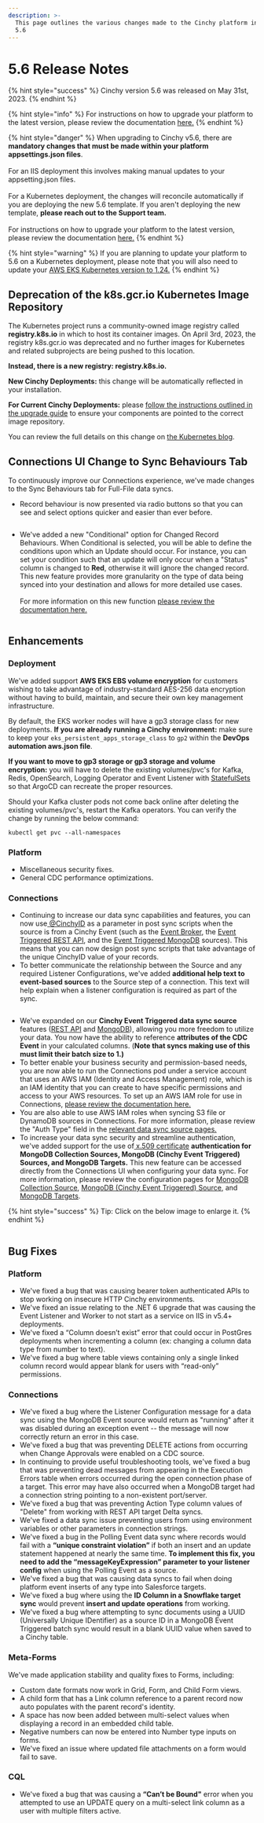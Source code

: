 ```yaml
---
description: >-
  This page outlines the various changes made to the Cinchy platform in version
  5.6
---
```


# 5.6 Release Notes

{% hint style="success" %}
Cinchy version 5.6 was released on May 31st, 2023.
{% endhint %}

{% hint style="info" %}
For instructions on how to upgrade your platform to the latest version, please review the documentation [here.](../../upgrade-guide/upgrade-guides/)
{% endhint %}

{% hint style="danger" %}
When upgrading to Cinchy v5.6, there are **mandatory changes that must be made within your platform appsettings.json files**.\
\
For an IIS deployment this involves making manual updates to your appsetting.json files.\
\
For a Kubernetes deployment, the changes will reconcile automatically if you are deploying the new 5.6 template. If you aren't deploying the new template, **please reach out to the Support team.**\
\
For instructions on how to upgrade your platform to the latest version, please review the documentation [here.](https://platform.docs.cinchy.com/upgrade-guide/upgrade-guides/upgrading-cinchy-versions)
{% endhint %}

{% hint style="warning" %}
If you are planning to update your platform to 5.6 on a Kubernetes deployment, please note that you will also need to update your [AWS EKS Kubernetes version to 1.24.](../../upgrade-guide/upgrade-guides/upgrades/kubernetes-upgrades/upgrading-aws-eks-kubernetes-version.md)
{% endhint %}

## Deprecation of the k8s.gcr.io Kubernetes Image Repository

The Kubernetes project runs a community-owned image registry called **registry.k8s.io** in which to host its container images. On April 3rd, 2023, the registry k8s.gcr.io was deprecated and no further images for Kubernetes and related subprojects are being pushed to this location.

**Instead, there is a new registry: registry.k8s.io.**

**New Cinchy Deployments:** this change will be automatically reflected in your installation.

**For Current Cinchy Deployments:** please [follow the instructions outlined in the upgrade guide](../../upgrade-guide/upgrade-guides/upgrades/kubernetes-upgrades/updating-the-kubernetes-image-registry.md) to ensure your components are pointed to the correct image repository.

You can review the full details on this change on [the Kubernetes blog](https://kubernetes.io/blog/2023/02/06/k8s-gcr-io-freeze-announcement/).

## Connections UI Change to Sync Behaviours Tab

To continuously improve our Connections experience, we've made changes to the Sync Behaviours tab for Full-File data syncs.

- Record behaviour is now presented via radio buttons so that you can see and select options quicker and easier than ever before.

<figure><img src="../../.gitbook/assets/image (345).png" alt=""><figcaption></figcaption></figure>

- We've added a new "Conditional" option for Changed Record Behaviours. When Conditional is selected, you will be able to define the conditions upon which an Update should occur. For instance, you can set your condition such that an update will only occur when a "Status" column is changed to **Red**, otherwise it will ignore the changed record. This new feature provides more granularity on the type of data being synced into your destination and allows for more detailed use cases.\
  \
  For more information on this new function [please review the documentation here.](../../data-syncs/building-data-syncs/sync-actions.md#full-file-sync-conditional-changed-record-behaviour)

<figure><img src="../../.gitbook/assets/image (454).png" alt=""><figcaption></figcaption></figure>

## Enhancements

### Deployment

We've added support **AWS EKS EBS volume encryption** for customers wishing to take advantage of industry-standard AES-256 data encryption without having to build, maintain, and secure their own key management infrastructure.

By default, the EKS worker nodes will have a gp3 storage class for new deployments. **If you are already running a Cinchy environment:** make sure to keep your `eks_persistent_apps_storage_class` to `gp2` within the **DevOps automation aws.json file**.

**If you want to move to gp3 storage or gp3 storage and volume encryption:** you will have to delete the existing volumes/pvc's for Kafka, Redis, OpenSearch, Logging Operator and Event Listener with [StatefulSets](https://kubernetes.io/docs/concepts/workloads/controllers/statefulset/) so that ArgoCD can recreate the proper resources.

Should your Kafka cluster pods not come back online after deleting the existing volumes/pvc's, restart the Kafka operators. You can verify the change by running the below command:

```
kubectl get pvc --all-namespaces
```

### Platform

- Miscellaneous security fixes.
- General CDC performance optimizations.

### Connections

- Continuing to increase our data sync capabilities and features, you can now use[ @CinchyID](https://platform.docs.cinchy.com/guides-for-using-cinchy/builder-guides/creating-tables/columns#1.1-cinchy-id) as a parameter in post sync scripts when the source is from a Cinchy Event (such as the [Event Broker](../../data-syncs/supported-data-sync-sources/cinchy-event-broker-cdc/), the [Event Triggered REST API](../../data-syncs/supported-data-sync-sources/rest-api-cinchy-event-triggered.md), and the [Event Triggered MongoDB](../../data-syncs/supported-data-sync-sources/mongodb-collection-cinchy-event-triggered.md) sources). This means that you can now design post sync scripts that take advantage of the unique CinchyID value of your records.
- To better communicate the relationship between the Source and any required Listener Configurations, we've added **additional help text to event-based sources** to the Source step of a connection. This text will help explain when a listener configuration is required as part of the sync.

<figure><img src="../../.gitbook/assets/image (103).png" alt=""><figcaption></figcaption></figure>

- We've expanded on our **Cinchy Event Triggered data sync source** features ([REST API](../../data-syncs/supported-data-sync-sources/rest-api-cinchy-event-triggered.md) and [MongoDB](../../data-syncs/supported-data-sync-sources/mongodb-collection-cinchy-event-triggered.md)), allowing you more freedom to utilize your data. You now have the ability to reference **attributes of the CDC Event** in your calculated columns. (**Note that syncs making use of this must limit their batch size to 1.)**
- To better enable your business security and permission-based needs, you are now able to run the Connections pod under a service account that uses an AWS IAM (Identity and Access Management) role, which is an IAM identity that you can create to have specific permissions and access to your AWS resources. To set up an AWS IAM role for use in Connections, [please review the documentation here.](../../deployment-guide/deployment-installation-guides/kubernetes-deployment-installation/configuring-aws-iam-for-connections.md)
- You are also able to use AWS IAM roles when syncing S3 file or DynamoDB sources in Connections. For more information, please review the "Auth Type" field in the [relevant data sync source pages.](../../data-syncs/supported-data-sync-sources/)
- To increase your data sync security and streamline authentication, we've added support for the use of[ x.509 certificate](https://sectigo.com/resource-library/what-is-x509-certificate) **authentication for MongoDB Collection Sources, MongoDB (Cinchy Event Triggered) Sources, and MongoDB Targets.** This new feature can be accessed directly from the Connections UI when configuring your data sync. For more information, please review the configuration pages for [MongoDB Collection Source](../../data-syncs/supported-data-sync-sources/mongodb-collection/), [MongoDB (Cinchy Event Triggered) Source](../../data-syncs/supported-data-sync-sources/mongodb-collection-cinchy-event-triggered.md), and [MongoDB Targets](../../data-syncs/supported-data-sync-destinations/mongodb-collection.md).

{% hint style="success" %}
Tip: Click on the below image to enlarge it.
{% endhint %}

<figure><img src="../../.gitbook/assets/image (350).png" alt=""><figcaption></figcaption></figure>

## Bug Fixes

### Platform

- We've fixed a bug that was causing bearer token authenticated APIs to stop working on insecure HTTP Cinchy environments.
- We've fixed an issue relating to the .NET 6 upgrade that was causing the Event Listener and Worker to not start as a service on IIS in v5.4+ deployments.
- We've fixed a “Column doesn’t exist” error that could occur in PostGres deployments when incrementing a column (ex: changing a column data type from number to text).
- We've fixed a bug where table views containing only a single linked column record would appear blank for users with “read-only” permissions.

### Connections

- We've fixed a bug where the Listener Configuration message for a data sync using the MongoDB Event source would return as "running" after it was disabled during an exception event -- the message will now correctly return an error in this case.
- We've fixed a bug that was preventing DELETE actions from occurring when Change Approvals were enabled on a CDC source.
- In continuing to provide useful troubleshooting tools, we've fixed a bug that was preventing dead messages from appearing in the Execution Errors table when errors occurred during the open connection phase of a target. This error may have also occurred when a MongoDB target had a connection string pointing to a non-existent port/server.
- We've fixed a bug that was preventing Action Type column values of "Delete" from working with REST API target Delta syncs.
- We've fixed a data sync issue preventing users from using environment variables or other parameters in connection strings.
- We've fixed a bug in the Polling Event data sync where records would fail with a **“unique constraint violation”** if both an insert and an update statement happened at nearly the same time. **To implement this fix, you need to add the “messageKeyExpression” parameter to your listener config** when using the Polling Event as a source. 
- We've fixed a bug that was causing data syncs to fail when doing platform event inserts of any type into Salesforce targets.
- We've fixed a bug where using the **ID Column in a Snowflake target sync** would prevent **insert and update operations** from working.
- We've fixed a bug where attempting to sync documents using a UUID (Universally Unique IDentifier) as a source ID in a MongoDB Event Triggered batch sync would result in a blank UUID value when saved to a Cinchy table.

### Meta-Forms

We've made application stability and quality fixes to Forms, including:

- Custom date formats now work in Grid, Form, and Child Form views.
- A child form that has a Link column reference to a parent record now auto populates with the parent record's identity.&#x20;
- A space has now been added between multi-select values when displaying a record in an embedded child table.
- Negative numbers can now be entered into Number type inputs on forms.
- We've fixed an issue where updated file attachments on a form would fail to save.

### CQL

- We've fixed a bug that was causing a **“Can’t be Bound"** error when you attempted to use an UPDATE query on a multi-select link column as a user with multiple filters active.
